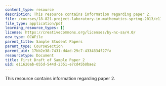 ```yaml
---
content_type: resource
description: This resource contains information regarding paper 2.
file: /courses/18-821-project-laboratory-in-mathematics-spring-2013/e11620ab055d544d2351e7cd45b8bae2_MIT18_821S13_paper2-first.pdf
file_type: application/pdf
learning_resource_types: []
license: https://creativecommons.org/licenses/by-nc-sa/4.0/
ocw_type: OCWFile
parent_title: Sample Student Papers
parent_type: CourseSection
parent_uid: 17bb2e38-7431-d4ad-29c7-4334834f27fa
resourcetype: Document
title: First Draft of Sample Paper 2
uid: e11620ab-055d-544d-2351-e7cd45b8bae2
---
```

This resource contains information regarding paper 2.